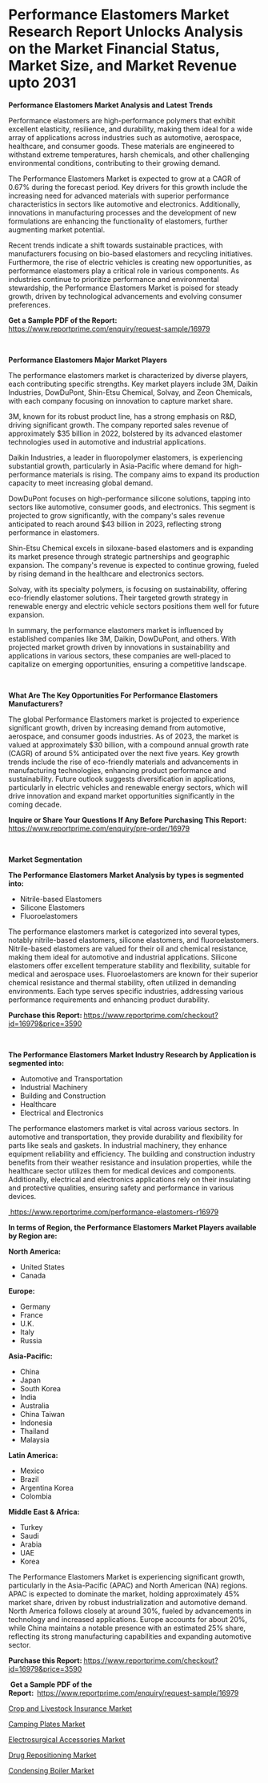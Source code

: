 <p><h1>Performance Elastomers Market Research Report Unlocks Analysis on the Market Financial Status, Market Size, and Market Revenue upto 2031</h1></p><p><strong>Performance Elastomers Market Analysis and Latest Trends</strong></p>
<p><p>Performance elastomers are high-performance polymers that exhibit excellent elasticity, resilience, and durability, making them ideal for a wide array of applications across industries such as automotive, aerospace, healthcare, and consumer goods. These materials are engineered to withstand extreme temperatures, harsh chemicals, and other challenging environmental conditions, contributing to their growing demand. </p><p>The Performance Elastomers Market is expected to grow at a CAGR of 0.67% during the forecast period. Key drivers for this growth include the increasing need for advanced materials with superior performance characteristics in sectors like automotive and electronics. Additionally, innovations in manufacturing processes and the development of new formulations are enhancing the functionality of elastomers, further augmenting market potential.</p><p>Recent trends indicate a shift towards sustainable practices, with manufacturers focusing on bio-based elastomers and recycling initiatives. Furthermore, the rise of electric vehicles is creating new opportunities, as performance elastomers play a critical role in various components. As industries continue to prioritize performance and environmental stewardship, the Performance Elastomers Market is poised for steady growth, driven by technological advancements and evolving consumer preferences.</p></p>
<p><strong>Get a Sample PDF of the Report:&nbsp;</strong> <a href="https://www.reportprime.com/enquiry/request-sample/16979?utm_campaign=1844&utm_medium=2&utm_source=Github&utm_content=ia&utm_term=24112024&utm_id=performance-elastomers">https://www.reportprime.com/enquiry/request-sample/16979</a></p>
<p>&nbsp;</p>
<p><strong>Performance Elastomers Major Market Players</strong></p>
<p><p>The performance elastomers market is characterized by diverse players, each contributing specific strengths. Key market players include 3M, Daikin Industries, DowDuPont, Shin-Etsu Chemical, Solvay, and Zeon Chemicals, with each company focusing on innovation to capture market share.</p><p>3M, known for its robust product line, has a strong emphasis on R&D, driving significant growth. The company reported sales revenue of approximately $35 billion in 2022, bolstered by its advanced elastomer technologies used in automotive and industrial applications.</p><p>Daikin Industries, a leader in fluoropolymer elastomers, is experiencing substantial growth, particularly in Asia-Pacific where demand for high-performance materials is rising. The company aims to expand its production capacity to meet increasing global demand.</p><p>DowDuPont focuses on high-performance silicone solutions, tapping into sectors like automotive, consumer goods, and electronics. This segment is projected to grow significantly, with the company's sales revenue anticipated to reach around $43 billion in 2023, reflecting strong performance in elastomers.</p><p>Shin-Etsu Chemical excels in siloxane-based elastomers and is expanding its market presence through strategic partnerships and geographic expansion. The company's revenue is expected to continue growing, fueled by rising demand in the healthcare and electronics sectors.</p><p>Solvay, with its specialty polymers, is focusing on sustainability, offering eco-friendly elastomer solutions. Their targeted growth strategy in renewable energy and electric vehicle sectors positions them well for future expansion.</p><p>In summary, the performance elastomers market is influenced by established companies like 3M, Daikin, DowDuPont, and others. With projected market growth driven by innovations in sustainability and applications in various sectors, these companies are well-placed to capitalize on emerging opportunities, ensuring a competitive landscape.</p></p>
<p>&nbsp;</p>
<p><strong>What Are The Key Opportunities For Performance Elastomers Manufacturers?</strong></p>
<p><p>The global Performance Elastomers market is projected to experience significant growth, driven by increasing demand from automotive, aerospace, and consumer goods industries. As of 2023, the market is valued at approximately $30 billion, with a compound annual growth rate (CAGR) of around 5% anticipated over the next five years. Key growth trends include the rise of eco-friendly materials and advancements in manufacturing technologies, enhancing product performance and sustainability. Future outlook suggests diversification in applications, particularly in electric vehicles and renewable energy sectors, which will drive innovation and expand market opportunities significantly in the coming decade.</p></p>
<p><strong>Inquire or Share Your Questions If Any Before Purchasing This Report:</strong> <a href="https://www.reportprime.com/enquiry/pre-order/16979?utm_campaign=1844&utm_medium=2&utm_source=Github&utm_content=ia&utm_term=24112024&utm_id=performance-elastomers">https://www.reportprime.com/enquiry/pre-order/16979</a></p>
<p>&nbsp;</p>
<p><strong>Market Segmentation</strong></p>
<p><strong>The Performance Elastomers Market Analysis by types is segmented into:</strong></p>
<p><ul><li>Nitrile-based Elastomers</li><li>Silicone Elastomers</li><li>Fluoroelastomers</li></ul></p>
<p><p>The performance elastomers market is categorized into several types, notably nitrile-based elastomers, silicone elastomers, and fluoroelastomers. Nitrile-based elastomers are valued for their oil and chemical resistance, making them ideal for automotive and industrial applications. Silicone elastomers offer excellent temperature stability and flexibility, suitable for medical and aerospace uses. Fluoroelastomers are known for their superior chemical resistance and thermal stability, often utilized in demanding environments. Each type serves specific industries, addressing various performance requirements and enhancing product durability.</p></p>
<p><strong>Purchase this Report:&nbsp;</strong><a href="https://www.reportprime.com/checkout?id=16979&price=3590&utm_campaign=1844&utm_medium=2&utm_source=Github&utm_content=ia&utm_term=24112024&utm_id=performance-elastomers">https://www.reportprime.com/checkout?id=16979&price=3590</a></p>
<p>&nbsp;</p>
<p><strong>The Performance Elastomers Market Industry Research by Application is segmented into:</strong></p>
<p><ul><li>Automotive and Transportation</li><li>Industrial Machinery</li><li>Building and Construction</li><li>Healthcare</li><li>Electrical and Electronics</li></ul></p>
<p><p>The performance elastomers market is vital across various sectors. In automotive and transportation, they provide durability and flexibility for parts like seals and gaskets. In industrial machinery, they enhance equipment reliability and efficiency. The building and construction industry benefits from their weather resistance and insulation properties, while the healthcare sector utilizes them for medical devices and components. Additionally, electrical and electronics applications rely on their insulating and protective qualities, ensuring safety and performance in various devices.</p></p>
<p><a href="https://www.reportprime.com/performance-elastomers-r16979?utm_campaign=1844&utm_medium=2&utm_source=Github&utm_content=ia&utm_term=24112024&utm_id=performance-elastomers">&nbsp;https://www.reportprime.com/performance-elastomers-r16979</a></p>
<p><strong>In terms of Region, the Performance Elastomers Market Players available by Region are:</strong></p>
<p>
    <p> <strong> North America: </strong>
        <ul>
            <li>United States</li>
            <li>Canada</li>
        </ul>
        </p> 
    <p> <strong> Europe: </strong>
        <ul>
            <li>Germany</li>
            <li>France</li>
            <li>U.K.</li>
            <li>Italy</li>
            <li>Russia</li>
        </ul>
        </p> 
    <p> <strong> Asia-Pacific: </strong>
        <ul>
            <li>China</li>
            <li>Japan</li>
            <li>South Korea</li>
            <li>India</li>
            <li>Australia</li>
            <li>China Taiwan</li>
            <li>Indonesia</li>
            <li>Thailand</li>
            <li>Malaysia</li>
        </ul>
        </p> 
    <p> <strong> Latin America: </strong>
        <ul>
            <li>Mexico</li>
            <li>Brazil</li>
            <li>Argentina Korea</li>
            <li>Colombia</li>
        </ul>
        </p> 
    <p> <strong> Middle East & Africa: </strong>
        <ul>
            <li>Turkey</li>
            <li>Saudi</li>
            <li>Arabia</li>
            <li>UAE</li>
            <li>Korea</li>
        </ul>
    </p>
    </p>
<p><p>The Performance Elastomers Market is experiencing significant growth, particularly in the Asia-Pacific (APAC) and North American (NA) regions. APAC is expected to dominate the market, holding approximately 45% market share, driven by robust industrialization and automotive demand. North America follows closely at around 30%, fueled by advancements in technology and increased applications. Europe accounts for about 20%, while China maintains a notable presence with an estimated 25% share, reflecting its strong manufacturing capabilities and expanding automotive sector.</p></p>
<p><strong>Purchase this Report: </strong><a href="https://www.reportprime.com/checkout?id=16979&price=3590&utm_campaign=1844&utm_medium=2&utm_source=Github&utm_content=ia&utm_term=24112024&utm_id=performance-elastomers">https://www.reportprime.com/checkout?id=16979&price=3590</a></p>
<p>&nbsp;<strong>Get a Sample PDF of the Report:&nbsp;&nbsp;</strong><a href="https://www.reportprime.com/enquiry/request-sample/16979?utm_campaign=1844&utm_medium=2&utm_source=Github&utm_content=ia&utm_term=24112024&utm_id=performance-elastomers">https://www.reportprime.com/enquiry/request-sample/16979</a></p>
<p><strong></strong></p>
<p><p><a href="https://issuu.com/reportprime-2/docs/crop-and-livestock-insurance-market_537c020fda99c4?utm_campaign=1844&utm_medium=2&utm_source=Github&utm_content=ia&utm_term=24112024&utm_id=performance-elastomers">Crop and Livestock Insurance Market</a></p><p><a href="https://www.linkedin.com/pulse/camping-plates-market-evolution-regional-adaptations-aqnbc?utm_campaign=1844&utm_medium=2&utm_source=Github&utm_content=ia&utm_term=24112024&utm_id=performance-elastomers">Camping Plates Market</a></p><p><a href="https://www.linkedin.com/pulse/global-electrosurgical-accessories-market-share-growth-opportunities-4rn5e?utm_campaign=1844&utm_medium=2&utm_source=Github&utm_content=ia&utm_term=24112024&utm_id=performance-elastomers">Electrosurgical Accessories Market</a></p><p><a href="https://issuu.com/reportprime-2/docs/drug-repositioning-market-size-2030_059bbe3ccf5ab0?utm_campaign=1844&utm_medium=2&utm_source=Github&utm_content=ia&utm_term=24112024&utm_id=performance-elastomers">Drug Repositioning Market</a></p><p><a href="https://www.linkedin.com/pulse/condensing-boiler-market-research-report-exploring-size-revenue-r1vae?utm_campaign=1844&utm_medium=2&utm_source=Github&utm_content=ia&utm_term=24112024&utm_id=performance-elastomers">Condensing Boiler Market</a></p></p>